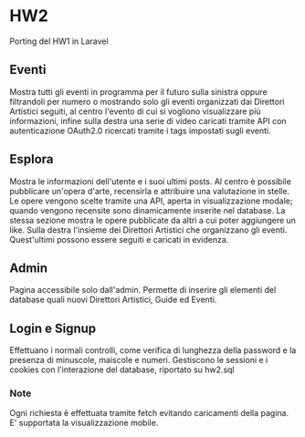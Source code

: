 # HW2
Porting del HW1 in Laravel

## Eventi
Mostra tutti gli eventi in programma per il futuro sulla sinistra oppure filtrandoli per numero o mostrando solo gli eventi organizzati dai Direttori Artistici seguiti, al centro l'evento di cui si vogliono visualizzare più informazioni, infine sulla destra una serie di video caricati tramite API con autenticazione OAuth2.0 ricercati tramite i tags impostati sugli eventi.

## Esplora
Mostra le informazioni dell'utente e i suoi ultimi posts. Al centro è possibile pubblicare un'opera d'arte, recensirla e attribuire una valutazione in stelle. Le opere vengono scelte tramite una API, aperta in visualizzazione modale; quando vengono recensite sono dinamicamente inserite nel database. La stessa sezione mostra le opere pubblicate da altri a cui poter aggiungere un like. 
Sulla destra l'insieme dei Direttori Artistici che organizzano gli eventi. Quest'ultimi possono essere seguiti e caricati in evidenza.

## Admin
Pagina accessibile solo dall'admin. Permette di inserire gli elementi del database quali nuovi Direttori Artistici, Guide ed Eventi.

## Login e Signup
Effettuano i normali controlli, come verifica di lunghezza della password e la presenza di minuscole, maiscole e numeri.
Gestiscono le sessioni e i cookies con l'interazione del database, riportato su hw2.sql

### Note
Ogni richiesta è effettuata tramite fetch evitando caricamenti della pagina. E' supportata la visualizzazione mobile.

